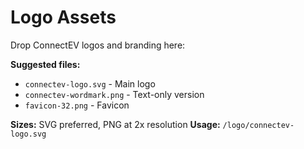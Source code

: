 # Logo Assets

Drop ConnectEV logos and branding here:

**Suggested files:**
- `connectev-logo.svg` - Main logo
- `connectev-wordmark.png` - Text-only version
- `favicon-32.png` - Favicon

**Sizes:** SVG preferred, PNG at 2x resolution
**Usage:** `/logo/connectev-logo.svg`